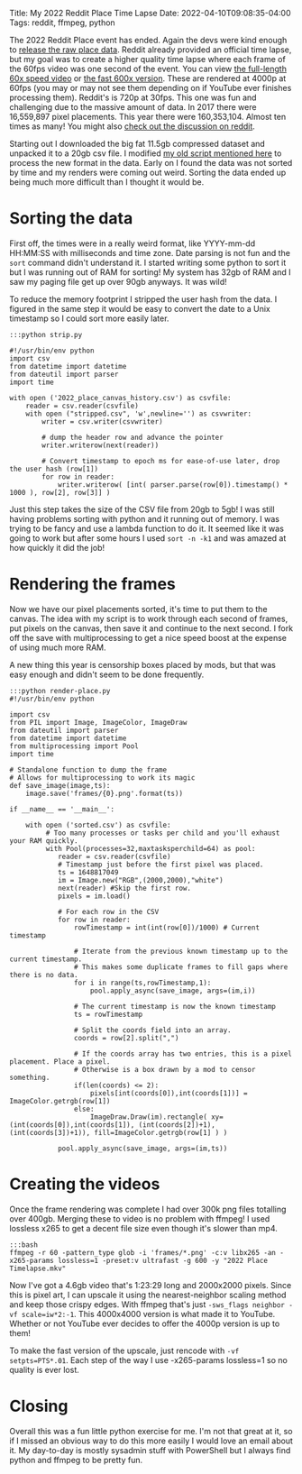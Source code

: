 Title: My 2022 Reddit Place Time Lapse
Date: 2022-04-10T09:08:35-04:00
Tags: reddit, ffmpeg, python

The 2022 Reddit Place event has ended. Again the devs were kind enough to [release the raw place data](https://www.reddit.com/r/place/comments/txvk2d/rplace_datasets_april_fools_2022/). Reddit already provided an official time lapse, but my goal was to create a higher quality time lapse where each frame of the 60fps video was one second of the event. You can view [the full-length 60x speed video](https://www.youtube.com/watch?v=_Gd51ei4_iw) or [the fast 600x version](https://www.youtube.com/watch?v=heXgxGs5YlE). These are rendered at 4000p at 60fps (you may or may not see them depending on if YouTube ever finishes processing them). Reddit's is 720p at 30fps. This one was fun and challenging due to the massive amount of data. In 2017 there were 16,559,897 pixel placements. This year there were 160,353,104. Almost ten times as many! You might also [check out the discussion on reddit](https://www.reddit.com/r/place/comments/u14ty9/my_2022_place_time_lapse_1second_resolution_8k/).

<!-- more -->

Starting out I downloaded the big fat 11.5gb compressed dataset and unpacked it to a 20gb csv file. I modified [my old script mentioned here](https://www.reddit.com/r/place/comments/65x14m/place_time_lapse_and_data_from_start_to_finish/) to process the new format in the data. Early on I found the data was not sorted by time and my renders were coming out weird. Sorting the data ended up being much more difficult than I thought it would be.

# Sorting the data

First off, the times were in a really weird format, like YYYY-mm-dd HH:MM:SS with milliseconds and time zone. Date parsing is not fun and the ``sort`` command didn't understand it. I started writing some python to sort it but I was running out of RAM for sorting! My system has 32gb of RAM and I saw my paging file get up over 90gb anyways. It was wild!

To reduce the memory footprint I stripped the user hash from the data. I figured in the same step it would be easy to convert the date to a Unix timestamp so I could sort more easily later.

	:::python strip.py

	#!/usr/bin/env python
	import csv
	from datetime import datetime
	from dateutil import parser
	import time 

	with open ('2022_place_canvas_history.csv') as csvfile:
		reader = csv.reader(csvfile)
		with open ("stripped.csv", 'w',newline='') as csvwriter:
			writer = csv.writer(csvwriter)
			
			# dump the header row and advance the pointer
			writer.writerow(next(reader))

			# Convert timestamp to epoch ms for ease-of-use later, drop the user hash (row[1])
			for row in reader:
				writer.writerow( [int( parser.parse(row[0]).timestamp() * 1000 ), row[2], row[3]] )

Just this step takes the size of the CSV file from 20gb to 5gb! I was still having problems sorting with python and it running out of memory. I was trying to be fancy and use a lambda function to do it. It seemed like it was going to work but after some hours I used ``sort -n -k1`` and was amazed at how quickly it did the job! 

# Rendering the frames

Now we have our pixel placements sorted, it's time to put them to the canvas. The idea with my script is to work through each second of frames, put pixels on the canvas, then save it and continue to the next second. I fork off the save with multiprocessing to get a nice speed boost at the expense of using much more RAM.

A new thing this year is censorship boxes placed by mods, but that was easy enough and didn't seem to be done frequently.

	:::python render-place.py
	#!/usr/bin/env python

	import csv
	from PIL import Image, ImageColor, ImageDraw
	from dateutil import parser
	from datetime import datetime
	from multiprocessing import Pool
	import time

	# Standalone function to dump the frame
	# Allows for multiprocessing to work its magic
	def save_image(image,ts):
		image.save('frames/{0}.png'.format(ts))

	if __name__ == '__main__':
	   
		with open ('sorted.csv') as csvfile:
			 # Too many processes or tasks per child and you'll exhaust your RAM quickly.
			 with Pool(processes=32,maxtasksperchild=64) as pool:
				reader = csv.reader(csvfile)
				# Timestamp just before the first pixel was placed.
				ts = 1648817049
				im = Image.new("RGB",(2000,2000),"white")
				next(reader) #Skip the first row.
				pixels = im.load()
				
				# For each row in the CSV
				for row in reader:
					rowTimestamp = int(int(row[0])/1000) # Current timestamp
					
					# Iterate from the previous known timestamp up to the current timestamp.
					# This makes some duplicate frames to fill gaps where there is no data.
					for i in range(ts,rowTimestamp,1):
						pool.apply_async(save_image, args=(im,i))
					
					# The current timestamp is now the known timestamp
					ts = rowTimestamp 
					
					# Split the coords field into an array.
					coords = row[2].split(",")
					
					# If the coords array has two entries, this is a pixel placement. Place a pixel.
					# Otherwise is a box drawn by a mod to censor something.
					if(len(coords) <= 2):
						pixels[int(coords[0]),int(coords[1])] = ImageColor.getrgb(row[1])
					else:
						ImageDraw.Draw(im).rectangle( xy= (int(coords[0]),int(coords[1]), (int(coords[2])+1),(int(coords[3])+1)), fill=ImageColor.getrgb(row[1] ) )
					
				pool.apply_async(save_image, args=(im,ts))

# Creating the videos

Once the frame rendering was complete I had over 300k png files totalling over 400gb. Merging these to video is no problem with ffmpeg! I used lossless x265 to get a decent file size even though it's slower than mp4.

	:::bash
	ffmpeg -r 60 -pattern_type glob -i 'frames/*.png' -c:v libx265 -an -x265-params lossless=1 -preset:v ultrafast -g 600 -y "2022 Place Timelapse.mkv"

Now I've got a 4.6gb video that's 1:23:29 long and 2000x2000 pixels. Since this is pixel art, I can upscale it using the nearest-neighbor scaling method and keep those crispy edges. With ffmpeg that's just ``-sws_flags neighbor -vf scale=iw*2:-1``. This 4000x4000 version is what made it to YouTube. Whether or not YouTube ever decides to offer the 4000p version is up to them!

To make the fast version of the upscale, just rencode with ``-vf setpts=PTS*.01``. Each step of the way I use -x265-params lossless=1 so no quality is ever lost.

# Closing

Overall this was a fun little python exercise for me. I'm not that great at it, so if I missed an obvious way to do this more easily I would love an email about it. My day-to-day is mostly sysadmin stuff with PowerShell but I always find python and ffmpeg to be pretty fun.
